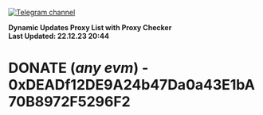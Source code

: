 [![Telegram channel](https://img.shields.io/endpoint?url=https://runkit.io/damiankrawczyk/telegram-badge/branches/master?url=https://t.me/n4z4v0d)](https://t.me/n4z4v0d) 

**Dynamic Updates Proxy List with Proxy Checker**  
**Last Updated: 22.12.23 20:44**

# DONATE (_any evm_) - 0xDEADf12DE9A24b47Da0a43E1bA70B8972F5296F2
